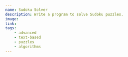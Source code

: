 ```yaml
---
name: Sudoku Solver
description: Write a program to solve Sudoku puzzles.
image:
link:
tags:
    - advanced
    - text-based
    - puzzles
    - algorithms
---
```

